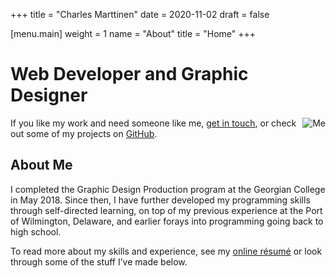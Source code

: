 +++
title = "Charles Marttinen"
date = 2020-11-02
draft = false

[menu.main]
weight = 1
name = "About"
title = "Home"
+++

# Web Developer and Graphic Designer

<img class="picture" src="/me_cropped.jpg" alt="Me" style="float: right" />

If you like my work and need someone like me, [get in touch](/contact.html), or check out some of my projects on [GitHub](https://github.com/cmmartti).

## About Me

I completed the Graphic Design Production program at the Georgian College in May 2018. Since then, I have further developed my programming skills through self-directed learning, on top of my previous experience at the Port of Wilmington, Delaware, and earlier forays into programming going back to high school.

To read more about my skills and experience, see my [online résumé](/resume.html) or look through some of the stuff I’ve made below.
